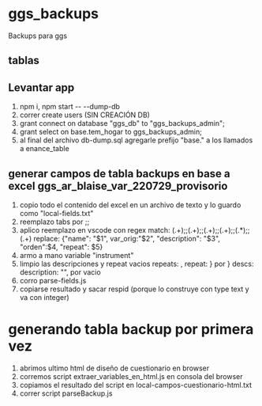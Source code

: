 # ggs_backups

Backups para ggs

## tablas

## Levantar app

1. npm i, npm start -- --dump-db
2. correr create users (SIN CREACIÓN DB)
3. grant connect on database "ggs_db" to "ggs_backups_admin";
4. grant select on base.tem_hogar to ggs_backups_admin;
5. al final del archivo db-dump.sql agregarle prefijo "base." a los llamados a enance_table

## generar campos de tabla backups en base a excel ggs_ar_blaise_var_220729_provisorio

1. copio todo el contenido del excel en un archivo de texto y lo guardo como "local-fields.txt"
2. reemplazo tabs por ;;
3. aplico reemplazo en vscode con regex
   match: (.+);;(.+);;(.+);;(.+);;(.\*);;(.+)
   replace: {"name": "$1", var_orig:"$2", "description": "$3", "orden":$4, "repeat": $5}
4. armo a mano variable "instrument"
5. limpio las descripciones y repeat vacios
   repeats: , repeat: } por }
   descs: description: "", por vacio
6. corro parse-fields.js
7. copiarse resultado y sacar respid (porque lo construye con type text y va con integer)

# generando tabla backup por primera vez

1. abrimos ultimo html de diseño de cuestionario en browser
2. corremos script extraer_variables_en_html.js en consola del browser
3. copiamos el resultado del script en local-campos-cuestionario-html.txt
4. correr script parseBackup.js
